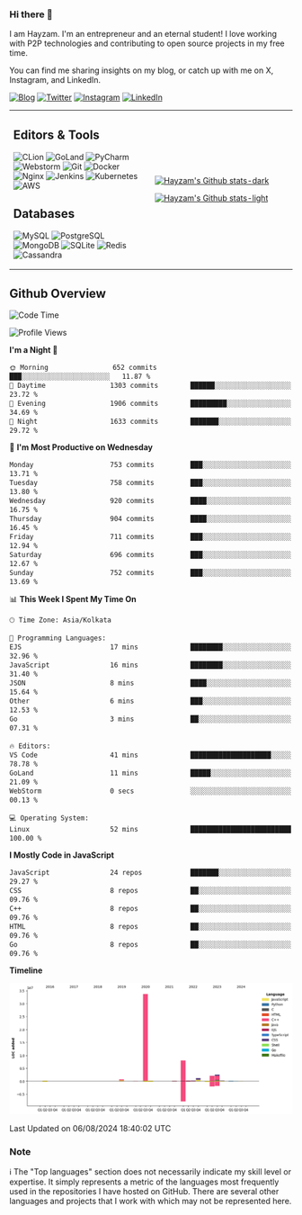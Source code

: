 ### Hi there 👋

I am Hayzam. I'm an entrepreneur and an eternal student! I love working with P2P technologies and contributing to open source projects in my free time.

You can find me sharing insights on my blog, or catch up with me on X, Instagram, and LinkedIn.

[![Blog](https://img.shields.io/badge/Blog-%2312100E.svg?&style=for-the-badge&logo=medium&logoColor=white)](https://hayzam.com)
[![Twitter](https://img.shields.io/badge/Twitter-%231DA1F2.svg?&style=for-the-badge&logo=X&logoColor=white)](https://twitter.com/hayzam_js)
[![Instagram](https://img.shields.io/badge/Instagram-%23E4405F.svg?&style=for-the-badge&logo=instagram&logoColor=white)](https://instagram.com/hayzam.ts)
[![LinkedIn](https://img.shields.io/badge/LinkedIn-%230077B5.svg?&style=for-the-badge&logo=linkedin&logoColor=white)](https://www.linkedin.com/in/hayzam-s-2b9b95139/)

<table width="100%">
<tr>
<td width="50%">

## Editors & Tools

![CLion](https://img.shields.io/badge/-CLion-000000?style=flat&logo=CLion)
![GoLand](https://img.shields.io/badge/-GoLand-000000?style=flat&logo=Goland)
![PyCharm](https://img.shields.io/badge/-PyCharm-000000?style=flat&logo=PyCharm)
![Webstorm](https://img.shields.io/badge/-WebStorm-000000?style=flat&logo=WebStorm)
![Git](https://img.shields.io/badge/-Git-000000?style=flat&logo=git)
![Docker](https://img.shields.io/badge/-Docker-000000?style=flat&logo=docker)
![Nginx](https://img.shields.io/badge/-Nginx-000000?style=flat&logo=nginx)
![Jenkins](https://img.shields.io/badge/-Jenkins-000000?style=flat&logo=jenkins)
![Kubernetes](https://img.shields.io/badge/-Kubernetes-000000?style=flat&logo=kubernetes)
![AWS](https://img.shields.io/badge/-AWS-000000?style=flat&logo=amazon-aws)

## Databases

![MySQL](https://img.shields.io/badge/-MySQL-000000?style=flat&logo=mysql)
![PostgreSQL](https://img.shields.io/badge/-PostgreSQL-000000?style=flat&logo=postgresql)
![MongoDB](https://img.shields.io/badge/-MongoDB-000000?style=flat&logo=mongodb)
![SQLite](https://img.shields.io/badge/-SQLite-000000?style=flat&logo=sqlite)
![Redis](https://img.shields.io/badge/-Redis-000000?style=flat&logo=redis)
![Cassandra](https://img.shields.io/badge/-Cassandra-000000?style=flat&logo=apache-cassandra)
</div>

<td width="50%">
 
[![Hayzam's Github stats-dark](https://github-readme-stats.vercel.app/api?username=hayzamjs&show_icons=true&theme=dark#gh-dark-mode-only)](https://github.com/anuraghazra/github-readme-stats#gh-dark-mode-only)
 
[![Hayzam's Github stats-light](https://github-readme-stats.vercel.app/api?username=hayzamjs&show_icons=true&theme=default#gh-light-mode-only)](https://github.com/anuraghazra/github-readme-stats#gh-light-mode-only)

</td>
</tr>
</table>
 
## Github Overview


<!--START_SECTION:waka-->
![Code Time](http://img.shields.io/badge/Code%20Time-879%20hrs%2016%20mins-blue)

![Profile Views](http://img.shields.io/badge/Profile%20Views-0-blue)

**I'm a Night 🦉** 

```text
🌞 Morning                652 commits         ███░░░░░░░░░░░░░░░░░░░░░░   11.87 % 
🌆 Daytime                1303 commits        ██████░░░░░░░░░░░░░░░░░░░   23.72 % 
🌃 Evening                1906 commits        █████████░░░░░░░░░░░░░░░░   34.69 % 
🌙 Night                  1633 commits        ███████░░░░░░░░░░░░░░░░░░   29.72 % 
```
📅 **I'm Most Productive on Wednesday** 

```text
Monday                   753 commits         ███░░░░░░░░░░░░░░░░░░░░░░   13.71 % 
Tuesday                  758 commits         ███░░░░░░░░░░░░░░░░░░░░░░   13.80 % 
Wednesday                920 commits         ████░░░░░░░░░░░░░░░░░░░░░   16.75 % 
Thursday                 904 commits         ████░░░░░░░░░░░░░░░░░░░░░   16.45 % 
Friday                   711 commits         ███░░░░░░░░░░░░░░░░░░░░░░   12.94 % 
Saturday                 696 commits         ███░░░░░░░░░░░░░░░░░░░░░░   12.67 % 
Sunday                   752 commits         ███░░░░░░░░░░░░░░░░░░░░░░   13.69 % 
```


📊 **This Week I Spent My Time On** 

```text
🕑︎ Time Zone: Asia/Kolkata

💬 Programming Languages: 
EJS                      17 mins             ████████░░░░░░░░░░░░░░░░░   32.96 % 
JavaScript               16 mins             ████████░░░░░░░░░░░░░░░░░   31.40 % 
JSON                     8 mins              ████░░░░░░░░░░░░░░░░░░░░░   15.64 % 
Other                    6 mins              ███░░░░░░░░░░░░░░░░░░░░░░   12.53 % 
Go                       3 mins              ██░░░░░░░░░░░░░░░░░░░░░░░   07.31 % 

🔥 Editors: 
VS Code                  41 mins             ████████████████████░░░░░   78.78 % 
GoLand                   11 mins             █████░░░░░░░░░░░░░░░░░░░░   21.09 % 
WebStorm                 0 secs              ░░░░░░░░░░░░░░░░░░░░░░░░░   00.13 % 

💻 Operating System: 
Linux                    52 mins             █████████████████████████   100.00 % 
```

**I Mostly Code in JavaScript** 

```text
JavaScript               24 repos            ███████░░░░░░░░░░░░░░░░░░   29.27 % 
CSS                      8 repos             ██░░░░░░░░░░░░░░░░░░░░░░░   09.76 % 
C++                      8 repos             ██░░░░░░░░░░░░░░░░░░░░░░░   09.76 % 
HTML                     8 repos             ██░░░░░░░░░░░░░░░░░░░░░░░   09.76 % 
Go                       8 repos             ██░░░░░░░░░░░░░░░░░░░░░░░   09.76 % 
```



**Timeline**

![Lines of Code chart](https://raw.githubusercontent.com/hayzamjs/hayzamjs/main/assets/bar_graph.png)


 Last Updated on 06/08/2024 18:40:02 UTC
<!--END_SECTION:waka-->


### Note 

:information_source: The "Top languages" section does not necessarily indicate my skill level or expertise. It simply represents a metric of the languages most frequently used in the repositories I have hosted on GitHub. There are several other languages and projects that I work with which may not be represented here. 

